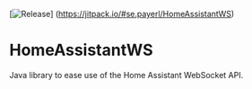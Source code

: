 [![Release](https://jitpack.io/v/se.payerl/HomeAssistantWS.svg)]
(https://jitpack.io/#se.payerl/HomeAssistantWS)
# HomeAssistantWS
Java library to ease use of the Home Assistant WebSocket API.
